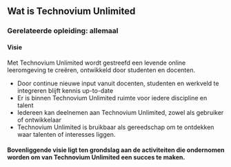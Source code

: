 ## Wat is Technovium Unlimited

### Gerelateerde opleiding: allemaal


#### Visie
Met Technovium Unlimited wordt gestreefd een levende online leeromgeving te creëren, ontwikkeld door studenten en docenten.

* Door continue nieuwe input vanuit docenten, studenten en werkveld te integreren blijft kennis up-to-date
* Er is binnen Technovium Unlimited ruimte voor iedere discipline en talent
* Iedereen kan deelnemen aan Technovium Unlimited, zowel als gebruiker of ontwikkelaar
* Technovium Unlimited is bruikbaar als gereedschap om te ontdekken waar talenten of interesses liggen.


#### Bovenliggende visie ligt ten grondslag aan de activiteiten die ondernomen worden om van Technovium Unlimited een succes te maken.

